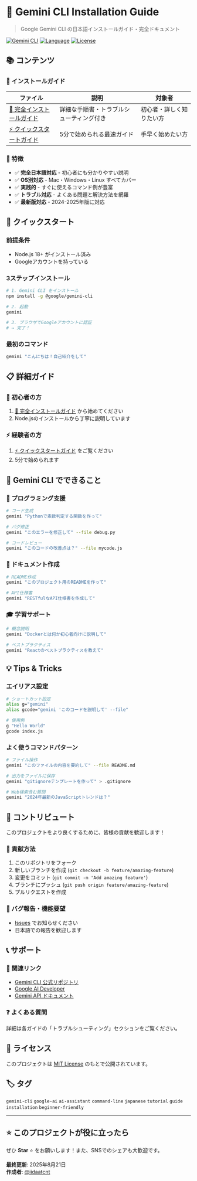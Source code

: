 # 🤖 Gemini CLI Installation Guide

> Google Gemini CLI の日本語インストールガイド・完全ドキュメント

[![Gemini CLI](https://img.shields.io/badge/Gemini_CLI-Official-4285F4?style=flat-square&logo=google)](https://github.com/google-gemini/gemini-cli)
[![Language](https://img.shields.io/badge/Language-Japanese-red?style=flat-square)](README.md)
[![License](https://img.shields.io/badge/License-MIT-green?style=flat-square)](LICENSE)

## 📚 コンテンツ

### 📖 インストールガイド

| ファイル | 説明 | 対象者 |
|---------|------|--------|
| [📘 完全インストールガイド](docs/GEMINI_CLI_INSTALLATION_GUIDE.md) | 詳細な手順書・トラブルシューティング付き | 初心者・詳しく知りたい方 |
| [⚡ クイックスタートガイド](docs/GEMINI_CLI_QUICKSTART.md) | 5分で始められる最速ガイド | 手早く始めたい方 |

### 🎯 特徴

- ✅ **完全日本語対応** - 初心者にも分かりやすい説明
- ✅ **OS別対応** - Mac・Windows・Linux すべてカバー
- ✅ **実践的** - すぐに使えるコマンド例が豊富
- ✅ **トラブル対応** - よくある問題と解決方法を網羅
- ✅ **最新版対応** - 2024-2025年版に対応

## 🚀 クイックスタート

### 前提条件
- Node.js 18+ がインストール済み
- Googleアカウントを持っている

### 3ステップインストール
```bash
# 1. Gemini CLI をインストール
npm install -g @google/gemini-cli

# 2. 起動
gemini

# 3. ブラウザでGoogleアカウントに認証
# → 完了！
```

### 最初のコマンド
```bash
gemini "こんにちは！自己紹介をして"
```

## 📋 詳細ガイド

### 🔰 初心者の方
1. [📘 完全インストールガイド](docs/GEMINI_CLI_INSTALLATION_GUIDE.md) から始めてください
2. Node.jsのインストールから丁寧に説明しています

### ⚡ 経験者の方
1. [⚡ クイックスタートガイド](docs/GEMINI_CLI_QUICKSTART.md) をご覧ください
2. 5分で始められます

## 🎯 Gemini CLI でできること

### 🔧 プログラミング支援
```bash
# コード生成
gemini "Pythonで素数判定する関数を作って"

# バグ修正
gemini "このエラーを修正して" --file debug.py

# コードレビュー
gemini "このコードの改善点は？" --file mycode.js
```

### 📝 ドキュメント作成
```bash
# README作成
gemini "このプロジェクト用のREADMEを作って"

# API仕様書
gemini "RESTfulなAPI仕様書を作成して"
```

### 🎓 学習サポート
```bash
# 概念説明
gemini "Dockerとは何か初心者向けに説明して"

# ベストプラクティス
gemini "Reactのベストプラクティスを教えて"
```

## 💡 Tips & Tricks

### エイリアス設定
```bash
# ショートカット設定
alias g="gemini"
alias gcode="gemini 'このコードを説明して' --file"

# 使用例
g "Hello World"
gcode index.js
```

### よく使うコマンドパターン
```bash
# ファイル操作
gemini "このファイルの内容を要約して" --file README.md

# 出力をファイルに保存
gemini "gitignoreテンプレートを作って" > .gitignore

# Web検索含む質問
gemini "2024年最新のJavaScriptトレンドは？"
```

## 🌟 コントリビュート

このプロジェクトをより良くするために、皆様の貢献を歓迎します！

### 📝 貢献方法
1. このリポジトリをフォーク
2. 新しいブランチを作成 (`git checkout -b feature/amazing-feature`)
3. 変更をコミット (`git commit -m 'Add amazing feature'`)
4. ブランチにプッシュ (`git push origin feature/amazing-feature`)
5. プルリクエストを作成

### 🐛 バグ報告・機能要望
- [Issues](../../issues) でお知らせください
- 日本語での報告を歓迎します

## 📞 サポート

### 🔗 関連リンク
- [Gemini CLI 公式リポジトリ](https://github.com/google-gemini/gemini-cli)
- [Google AI Developer](https://ai.google.dev/)
- [Gemini API ドキュメント](https://ai.google.dev/gemini-api)

### ❓ よくある質問
詳細は各ガイドの「トラブルシューティング」セクションをご覧ください。

## 📄 ライセンス

このプロジェクトは [MIT License](LICENSE) のもとで公開されています。

## 🏷️ タグ

`gemini-cli` `google-ai` `ai-assistant` `command-line` `japanese` `tutorial` `guide` `installation` `beginner-friendly`

---

## ⭐ このプロジェクトが役に立ったら

ぜひ **Star** ⭐ をお願いします！また、SNSでのシェアも大歓迎です。

**最終更新**: 2025年8月21日  
**作成者**: [@iidaatcnt](https://github.com/iidaatcnt)